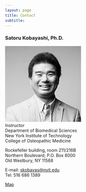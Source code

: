 ```yaml
---
layout: page
title: Contact
subtitle: 
---
```


### Satoru Kobayashi, Ph.D.
![profile](/assets/img/skobayas.jpg)  
Instructor  
Department of Biomedical Sciences  
New York Institute of Technology  
College of Osteopathic Medicine  

Rockefeller building, room 211/216B  
Northern Boulevard, P.O. Box 8000  
Old Westbury, NY 11568  

E-mail:   skobayas@nyit.edu  
Tel: 516 686 1389


[Map](https://goo.gl/maps/eUA9tDnffTR4vYPT8)
